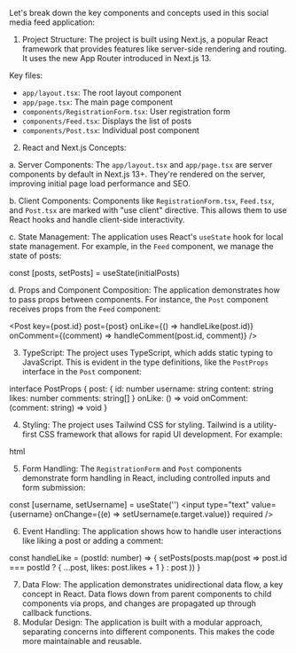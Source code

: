 Let's break down the key components and concepts used in this social media feed application:

1. Project Structure:
The project is built using Next.js, a popular React framework that provides features like server-side rendering and routing. It uses the new App Router introduced in Next.js 13.


Key files:

- `app/layout.tsx`: The root layout component
- `app/page.tsx`: The main page component
- `components/RegistrationForm.tsx`: User registration form
- `components/Feed.tsx`: Displays the list of posts
- `components/Post.tsx`: Individual post component


2. React and Next.js Concepts:

a. Server Components:
The `app/layout.tsx` and `app/page.tsx` are server components by default in Next.js 13+. They're rendered on the server, improving initial page load performance and SEO.

b. Client Components:
Components like `RegistrationForm.tsx`, `Feed.tsx`, and `Post.tsx` are marked with "use client" directive. This allows them to use React hooks and handle client-side interactivity.

c. State Management:
The application uses React's `useState` hook for local state management. For example, in the `Feed` component, we manage the state of posts:

const [posts, setPosts] = useState(initialPosts)

d. Props and Component Composition:
The application demonstrates how to pass props between components. For instance, the `Post` component receives props from the `Feed` component:

<Post 
  key={post.id} 
  post={post} 
  onLike={() => handleLike(post.id)}
  onComment={(comment) => handleComment(post.id, comment)}
/>

3. TypeScript:
The project uses TypeScript, which adds static typing to JavaScript. This is evident in the type definitions, like the `PostProps` interface in the `Post` component:


interface PostProps {
  post: {
    id: number
    username: string
    content: string
    likes: number
    comments: string[]
  }
  onLike: () => void
  onComment: (comment: string) => void
}

4. Styling:
The project uses Tailwind CSS for styling. Tailwind is a utility-first CSS framework that allows for rapid UI development. For example:

html
<div className="border p-4 rounded">

5. Form Handling:
The `RegistrationForm` and `Post` components demonstrate form handling in React, including controlled inputs and form submission:

const [username, setUsername] = useState('')
<input
  type="text"
  value={username}
  onChange={(e) => setUsername(e.target.value)}
  required
/>


6. Event Handling:
The application shows how to handle user interactions like liking a post or adding a comment:

const handleLike = (postId: number) => {
  setPosts(posts.map(post => 
    post.id === postId ? { ...post, likes: post.likes + 1 } : post
  ))
}


7. Data Flow:
The application demonstrates unidirectional data flow, a key concept in React. Data flows down from parent components to child components via props, and changes are propagated up through callback functions.
8. Modular Design:
The application is built with a modular approach, separating concerns into different components. This makes the code more maintainable and reusable.
